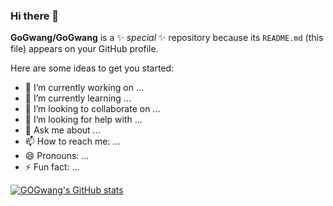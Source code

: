 ### Hi there 👋


**GoGwang/GoGwang** is a ✨ _special_ ✨ repository because its `README.md` (this file) appears on your GitHub profile.

Here are some ideas to get you started:

- 🔭 I’m currently working on ...
- 🌱 I’m currently learning ...
- 👯 I’m looking to collaborate on ...
- 🤔 I’m looking for help with ...
- 💬 Ask me about ...
- 📫 How to reach me: ...
- 😄 Pronouns: ...
- ⚡ Fun fact: ...

[![GOGwang's GitHub stats](https://github-readme-stats.vercel.app/api?username=GoGwang)](https://github.com/GoGwang/github-readme-stats)
